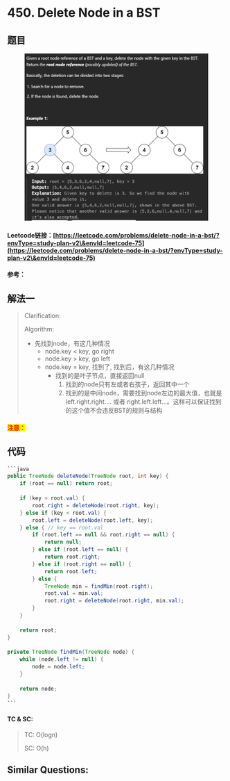 # 450. Delete Node in a BST

## 题目

<figure><img src="../../.gitbook/assets/image (1) (1) (1) (1) (1) (1) (1) (1) (1) (1) (1) (1) (1) (1) (1) (1) (1) (1) (1) (1) (1) (1) (1) (1) (1) (1) (1) (1) (1).png" alt=""><figcaption></figcaption></figure>

#### Leetcode链接：[https://leetcode.com/problems/delete-node-in-a-bst/?envType=study-plan-v2\&envId=leetcode-75](https://leetcode.com/problems/delete-node-in-a-bst/?envType=study-plan-v2\&envId=leetcode-75)

#### 参考：

## 解法一

> Clarification:&#x20;
>
> Algorithm:&#x20;
>
> * 先找到node，有这几种情况
>   * node.key < key, go right
>   * node.key > key, go left
>   * node.key = key, 找到了, 找到后，有这几种情况
>     * 找到的是叶子节点，直接返回null
>       1. 找到的node只有左或者右孩子，返回其中一个
>       2. 找到的是中间node，需要找到node左边的最大值，也就是left.right.right.... 或者 right.left.left...。这样可以保证找到的这个值不会违反BST的规则与结构

#### <mark style="color:red;">注意：</mark>

## 代码

````java
```java
public TreeNode deleteNode(TreeNode root, int key) {
    if (root == null) return root;

    if (key > root.val) {
        root.right = deleteNode(root.right, key);
    } else if (key < root.val) {
        root.left = deleteNode(root.left, key);
    } else { // key == root.val
        if (root.left == null && root.right == null) {
            return null;
        } else if (root.left == null) {
            return root.right;
        } else if (root.right == null) {
            return root.left;
        } else {
            TreeNode min = findMin(root.right);
            root.val = min.val;
            root.right = deleteNode(root.right, min.val);
        }
    }

    return root;
}

private TreeNode findMin(TreeNode node) {
    while (node.left != null) {
        node = node.left;
    }

    return node;
}
```
````

#### TC & SC:&#x20;

> TC: O(logn)
>
> SC: O(h)

## **Similar Questions:**&#x20;

